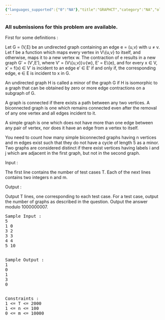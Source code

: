 ```yaml
---
{"languages_supported":{"0":"NA"},"title":"GRAPHCT","category":"NA","old_version":true,"problem_code":"GRAPHCT","tags":{"0":"NA"},"layout":"problem"}
---
```


<h3> All submissions for this problem are available. </h3><p>First for some definitions :</p>
<p>Let G = (V,E) be an undirected graph containing an edge e = (u,v) with u ≠ v. Let f be a function which maps every vertex in V\{u,v} to itself, and otherwise, maps it to a new vertex w. The contraction of e results in a new graph G′ = (V′,E′), where V′ = (V\{u,v})∪{w}, E′ = E\{e}, and for every x ∈ V, x′ = f(x) ∈ V′ is incident to an edge e′ ∈ E′ if and only if, the corresponding edge, e ∈ E is incident to x in G.</p>
<p>An undirected graph H is called a minor of the graph G if H is isomorphic to a graph that can be obtained by zero or more edge contractions on a subgraph of G.</p>
<p>A graph is connected if there exists a path between any two vertices. A biconnected graph is one which remains connected even after the removal of any one vertex and all edges incident to it.</p>
<p>A simple graph is one which does not have more than one edge between any pair of vertex, nor does it have an edge from a vertex to itself.</p>
<p>You need to count how many simple biconnected graphs having n vertices and m edges exist such that they do not have a cycle of length 5 as a minor. Two graphs are considered distinct if there exist vertices having labels i and j which are adjacent in the first graph, but not in the second graph.</p>
<p>Input :</p>
<p>The first line contains the number of test cases T. Each of the next lines contains two integers n and m.</p>
<p>Output :</p>
<p>Output T lines, one corresponding to each test case. For a test case, output the number of graphs as described in the question. Output the answer modulo 1000000007.</p>
<pre>Sample Input :
5
1 0
3 2
3 3
4 4
5 10

</pre>
<pre>Sample Output :
1
0
1
3
0

</pre>
<pre>Constraints :
1 &lt;= T &lt;= 2000
1 &lt;= n &lt;= 100
0 &lt;= m &lt;= 10000
</pre>
<p></p>    
